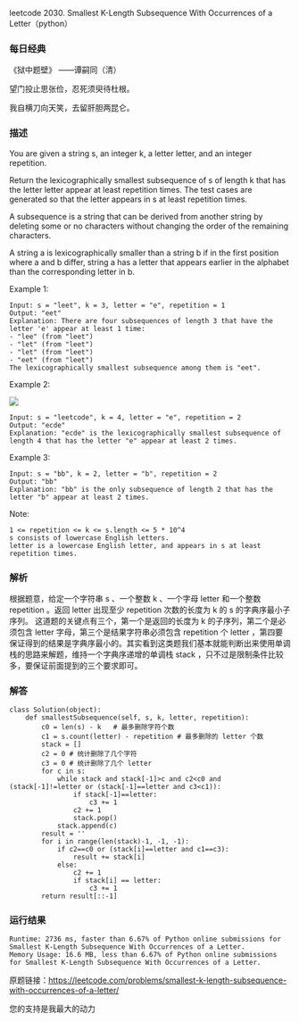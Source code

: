 leetcode  2030. Smallest K-Length Subsequence With Occurrences of a Letter（python）

### 每日经典

《狱中题壁》 ——谭嗣同（清）

望门投止思张俭，忍死须臾待杜根。

我自横刀向天笑，去留肝胆两昆仑。

### 描述

You are given a string s, an integer k, a letter letter, and an integer repetition.

Return the lexicographically smallest subsequence of s of length k that has the letter letter appear at least repetition times. The test cases are generated so that the letter appears in s at least repetition times.

A subsequence is a string that can be derived from another string by deleting some or no characters without changing the order of the remaining characters.

A string a is lexicographically smaller than a string b if in the first position where a and b differ, string a has a letter that appears earlier in the alphabet than the corresponding letter in b.



Example 1:

	Input: s = "leet", k = 3, letter = "e", repetition = 1
	Output: "eet"
	Explanation: There are four subsequences of length 3 that have the letter 'e' appear at least 1 time:
	- "lee" (from "leet")
	- "let" (from "leet")
	- "let" (from "leet")
	- "eet" (from "leet")
	The lexicographically smallest subsequence among them is "eet".

	
Example 2:

![](https://assets.leetcode.com/uploads/2021/09/13/smallest-k-length-subsequence.png)

	Input: s = "leetcode", k = 4, letter = "e", repetition = 2
	Output: "ecde"
	Explanation: "ecde" is the lexicographically smallest subsequence of length 4 that has the letter "e" appear at least 2 times.


Example 3:

	
	Input: s = "bb", k = 2, letter = "b", repetition = 2
	Output: "bb"
	Explanation: "bb" is the only subsequence of length 2 that has the letter "b" appear at least 2 times.
	



Note:

	1 <= repetition <= k <= s.length <= 5 * 10^4
	s consists of lowercase English letters.
	letter is a lowercase English letter, and appears in s at least repetition times.



### 解析

根据题意，给定一个字符串 s 、一个整数 k 、一个字母 letter 和一个整数 repetition 。返回 letter 出现至少 repetition 次数的长度为 k 的 s 的字典序最小子序列。 这道题的关键点有三个，第一个是返回的长度为 k 的子序列，第二个是必须包含 letter 字母，第三个是结果字符串必须包含 repetition 个 letter ，第四要保证得到的结果是字典序最小的。其实看到这类题我们基本就能判断出来使用单调栈的思路来解题，维持一个字典序递增的单调栈 stack ，只不过是限制条件比较多，要保证前面提到的三个要求即可。
        


### 解答
				
	class Solution(object):
	    def smallestSubsequence(self, s, k, letter, repetition):
	        c0 = len(s) - k   # 最多删除字符个数
	        c1 = s.count(letter) - repetition # 最多删除的 letter 个数
	        stack = []
	        c2 = 0 # 统计删除了几个字符
	        c3 = 0 # 统计删除了几个 letter
	        for c in s:
	            while stack and stack[-1]>c and c2<c0 and (stack[-1]!=letter or (stack[-1]==letter and c3<c1)):
	                if stack[-1]==letter:
	                    c3 += 1
	                c2 += 1
	                stack.pop()
	            stack.append(c)
	        result = ''
	        for i in range(len(stack)-1, -1, -1):
	            if c2==c0 or (stack[i]==letter and c1==c3):
	                result += stack[i]
	            else:
	                c2 += 1
	                if stack[i] == letter:
	                    c3 += 1
	        return result[::-1]
	        
	            
			
### 运行结果


	Runtime: 2736 ms, faster than 6.67% of Python online submissions for Smallest K-Length Subsequence With Occurrences of a Letter.
	Memory Usage: 16.6 MB, less than 6.67% of Python online submissions for Smallest K-Length Subsequence With Occurrences of a Letter.

原题链接：https://leetcode.com/problems/smallest-k-length-subsequence-with-occurrences-of-a-letter/



您的支持是我最大的动力
